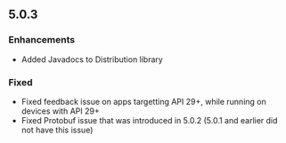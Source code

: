 ## 5.0.3

### Enhancements
* Added Javadocs to Distribution library

### Fixed
* Fixed feedback issue on apps targetting API 29+, while running on devices with API 29+
* Fixed Protobuf issue that was introduced in 5.0.2 (5.0.1 and earlier did not have this issue)
